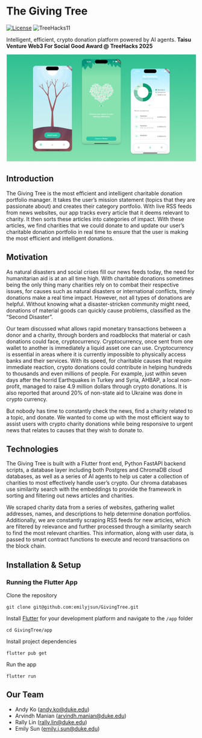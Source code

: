 # The Giving Tree 

[![License](https://img.shields.io/badge/license-MIT-green)](LICENSE.md) 
![TreeHacks11](https://img.shields.io/badge/event-TreeHacks-8C1515)

Intelligent, efficient, crypto donation platform powered by AI agents. **Taisu Venture Web3 For Social Good Award @ TreeHacks 2025**

![Splash Image](splash.png)

## Introduction

The Giving Tree is the most efficient and intelligent charitable donation portfolio manager. It takes the user’s mission statement (topics that they are passionate about) and creates their category portfolio. With live RSS feeds from news websites, our app tracks every article that it deems relevant to charity. It then sorts these articles into categories of impact. With these articles, we find charities that we could donate to and update our user’s charitable donation portfolio in real time to ensure that the user is making the most efficient and intelligent donations.

## Motivation

As natural disasters and social crises fill our news feeds today, the need for humanitarian aid is at an all time high. With charitable donations sometimes being the only thing many charities rely on to combat their respective issues, for causes such as natural disasters or international conflicts, timely donations make a real time impact. However, not all types of donations are helpful. Without knowing what a disaster-stricken community might need, donations of material goods can quickly cause problems, classified as the “Second Disaster”.

Our team discussed what allows rapid monetary transactions between a donor and a charity, through borders and roadblocks that material or cash donations could face, cryptocurrency. Cryptocurrency, once sent from one wallet to another is immediately a liquid asset one can use. Cryptocurrency is essential in areas where it is currently impossible to physically access banks and their services. With its speed, for charitable causes that require immediate reaction, crypto donations could contribute in helping hundreds to thousands and even millions of people. For example, just within seven days after the horrid Earthquakes in Turkey and Syria, AHBAP, a local non-profit, managed to raise 4.9 million dollars through crypto donations. It is also reported that around 20% of non-state aid to Ukraine was done in crypto currency.

But nobody has time to constantly check the news, find a charity related to a topic, and donate. We wanted to come up with the most efficient way to assist users with crypto charity donations while being responsive to urgent news that relates to causes that they wish to donate to.

## Technologies

The Giving Tree is built with a Flutter front end, Python FastAPI backend scripts, a database layer including both Postgres and ChromaDB cloud databases, as well as a series of AI agents to help us cater a collection of charities to most effectively handle user’s crypto. Our chroma databases use similarity search with the embeddings to provide the framework in sorting and filtering out news articles and charities.

We scraped charity data from a series of websites, gathering wallet addresses, names, and descriptions to help determine donation portfolios. Additionally, we are constantly scraping RSS feeds for new articles, which are filtered by relevance and further processed through a similarity search to find the most relevant charities. This information, along with user data, is passed to smart contract functions to execute and record transactions on the block chain.

## Installation & Setup
### Running the Flutter App
Clone the repository

```
git clone git@github.com:emilyjsun/GivingTree.git
```

Install [Flutter](https://docs.flutter.dev/) for your development platform and navigate to the `/app` folder
```
cd GivingTree/app 
```

Install project dependencies
```
flutter pub get
```

Run the app
```
flutter run
```

## Our Team
* Andy Ko (andy.ko@duke.edu)
* Arvindh Manian (arvindh.manian@duke.edu)
* Rally Lin (rally.lin@duke.edu)
* Emily Sun (emily.j.sun@duke.edu)
